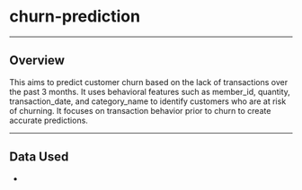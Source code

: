 # churn-prediction

---

## Overview
This aims to predict customer churn based on the lack of transactions over the past 3 months. It uses behavioral features such as member_id, quantity, transaction_date, and category_name to identify customers who are at risk of churning. It focuses on transaction behavior prior to churn to create accurate predictions.

---

## Data Used
- 
